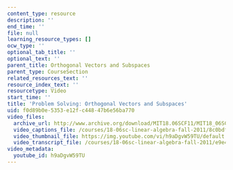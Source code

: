 ```yaml
---
content_type: resource
description: ''
end_time: ''
file: null
learning_resource_types: []
ocw_type: ''
optional_tab_title: ''
optional_text: ''
parent_title: Orthogonal Vectors and Subspaces
parent_type: CourseSection
related_resources_text: ''
resource_index_text: ''
resourcetype: Video
start_time: ''
title: 'Problem Solving: Orthogonal Vectors and Subspaces'
uid: f0d89b0e-5353-e12f-c448-47b6e56ba770
video_files:
  archive_url: http://www.archive.org/download/MIT18.06SCF11/MIT18_06SC_110706_D1_300k.mp4
  video_captions_file: /courses/18-06sc-linear-algebra-fall-2011/8c0bdf5be48555d4aa7d42a70056a20d_h9aDgvW59TU.vtt
  video_thumbnail_file: https://img.youtube.com/vi/h9aDgvW59TU/default.jpg
  video_transcript_file: /courses/18-06sc-linear-algebra-fall-2011/e9e49c6aba80b11d7936b0f1d8e83ee3_h9aDgvW59TU.pdf
video_metadata:
  youtube_id: h9aDgvW59TU
---
```

